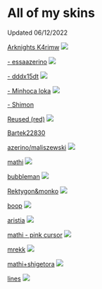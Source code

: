 # All of my skins

Updated 06/12/2022

[Arknights K4rimw](https://drive.google.com/file/d/1MlcRu8AnEZH4jMx1h2cq_zpco0NwizwM/view?usp=sharing)
![](https://i.imgur.com/neUUXY9.jpeg)

[- essaazerino](https://drive.google.com/file/d/1RuNKPehZ8GLQ1JXSwNzTVrQUnDELnDfH/view?usp=share_link)
![](https://i.imgur.com/qEyL6gD.jpg)

[- dddx15dt](https://drive.google.com/file/d/1eh8IdnHJfdi_bEh7hgh6tUcv2zfKkvAP/view?usp=share_link)
![](https://i.imgur.com/W9LrRJE.jpg)

[- Minhoca loka](https://drive.google.com/file/d/1mnfin2E_DobMQuTAHOghfTikheAesI3C/view?usp=share_link)
![](https://i.imgur.com/X1ktTfY.jpg)

[- Shimon](https://drive.google.com/file/d/1z1lIaS9dKLE3WOeM4iahUNz5RrwOETW4/view?usp=share_link)
![]()

[Reused (red)](https://drive.google.com/file/d/1MPHCT9Z2b7n7RAY_OUFvS7qe9PM5dUuz/view?usp=share_link)
![](https://i.imgur.com/TUYgNhf.jpg)

[Bartek22830](https://drive.google.com/file/d/1gGYzx8Lb4wfe827G-cLugmDRTL1Y5mxv/view?usp=share_link)
![]()

[azerino/maliszewski](https://drive.google.com/file/d/1evyd-6CxSiFGrxtkZdoMeZP0n113PXYv/view?usp=sharing)
![](https://i.imgur.com/ZmwwvtV.jpeg)

[mathi](https://drive.google.com/file/d/1JxrAM6Gybe0XKG4uBpUMn0hjAeWqpGs3/view?usp=sharing)
![](https://i.imgur.com/yEvptXJ.png)

[bubbleman](https://drive.google.com/file/d/16feo6vSOBlmiT_c8WT4Ata2FWyJzwfpE/view?usp=sharing)
![](https://i.imgur.com/l6IHvGi.jpeg)

[Rektygon&monko](https://drive.google.com/file/d/15ZbLaz2L78g5HiFfx1lq_2Pzbp_CkHha/view?usp=sharing)
![](https://i.imgur.com/pewXA1Y.jpeg)

[boop](https://drive.google.com/file/d/1D7yMcSafqcfDTDWiTFLoe5sRCwMm3bBT/view?usp=sharing)
![](https://i.imgur.com/0FmmLLq.jpeg)

[aristia](https://drive.google.com/file/d/1L7l3lPDtlvLbHa798_W10_qqx5KXAY0i/view?usp=sharing)
![](https://i.imgur.com/JkXThx4.jpeg)

[mathi - pink cursor](https://drive.google.com/file/d/1OfCWaOPdfc6ZlvR8k85hPSa3kw2jyBx_/view?usp=sharing)
![](https://i.imgur.com/dC0JVE7.jpeg)

[mrekk](https://drive.google.com/file/d/1UOW7NN7TWV8CxHpp_KKrKVHyq3WDJ0HN/view?usp=sharing)
![](https://i.imgur.com/RSjUQmY.png)

[mathi+shigetora](https://drive.google.com/open?id=1MdyeYkuCrGP3wCPKw9JRLuZZ12No2eEa)
![](https://i.imgur.com/ksT45FH.png)

[lines](https://drive.google.com/open?id=1izYCwEN44N-3nw_XBV5j0WYpHR3ujqVJ)
![](https://i.imgur.com/y3zG8Id.png)

